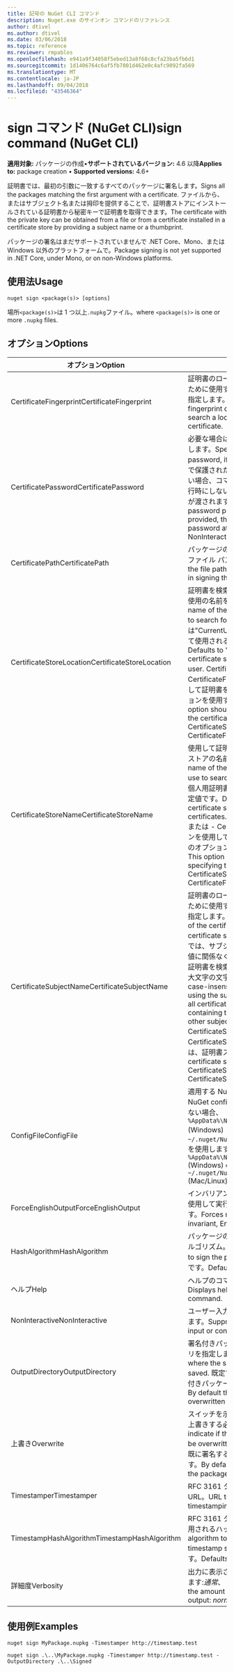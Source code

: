 ```yaml
---
title: 記号の NuGet CLI コマンド
description: Nuget.exe のサインオン コマンドのリファレンス
author: dtivel
ms.author: dtivel
ms.date: 03/06/2018
ms.topic: reference
ms.reviewer: rmpablos
ms.openlocfilehash: e941a9f34058f5ebed13a8f68c8cfa23ba5fb6d1
ms.sourcegitcommit: 1d1406764c6af5fb7801d462e0c4afc9092fa569
ms.translationtype: MT
ms.contentlocale: ja-JP
ms.lasthandoff: 09/04/2018
ms.locfileid: "43546364"
---
```

# <a name="sign-command-nuget-cli"></a><span data-ttu-id="4d9b0-103">sign コマンド (NuGet CLI)</span><span class="sxs-lookup"><span data-stu-id="4d9b0-103">sign command (NuGet CLI)</span></span>

<span data-ttu-id="4d9b0-104">**適用対象:** パッケージの作成&bullet;**サポートされているバージョン:** 4.6 以降</span><span class="sxs-lookup"><span data-stu-id="4d9b0-104">**Applies to:** package creation &bullet; **Supported versions:** 4.6+</span></span>

<span data-ttu-id="4d9b0-105">証明書では、最初の引数に一致するすべてのパッケージに署名します。</span><span class="sxs-lookup"><span data-stu-id="4d9b0-105">Signs all the packages matching the first argument with a certificate.</span></span> <span data-ttu-id="4d9b0-106">ファイルから、またはサブジェクト名または拇印を提供することで、証明書ストアにインストールされている証明書から秘密キーで証明書を取得できます。</span><span class="sxs-lookup"><span data-stu-id="4d9b0-106">The certificate with the private key can be obtained from a file or from a certificate installed in a certificate store by providing a subject name or a thumbprint.</span></span>

<span data-ttu-id="4d9b0-107">パッケージの署名はまだサポートされていませんで .NET Core、Mono、または Windows 以外のプラットフォームで。</span><span class="sxs-lookup"><span data-stu-id="4d9b0-107">Package signing is not yet supported in .NET Core, under Mono, or on non-Windows platforms.</span></span>

## <a name="usage"></a><span data-ttu-id="4d9b0-108">使用法</span><span class="sxs-lookup"><span data-stu-id="4d9b0-108">Usage</span></span>

```cli
nuget sign <package(s)> [options]
```

<span data-ttu-id="4d9b0-109">場所`<package(s)>`は 1 つ以上`.nupkg`ファイル。</span><span class="sxs-lookup"><span data-stu-id="4d9b0-109">where `<package(s)>` is one or more `.nupkg` files.</span></span>

## <a name="options"></a><span data-ttu-id="4d9b0-110">オプション</span><span class="sxs-lookup"><span data-stu-id="4d9b0-110">Options</span></span>

| <span data-ttu-id="4d9b0-111">オプション</span><span class="sxs-lookup"><span data-stu-id="4d9b0-111">Option</span></span> | <span data-ttu-id="4d9b0-112">説明</span><span class="sxs-lookup"><span data-stu-id="4d9b0-112">Description</span></span> |
| --- | --- |
| <span data-ttu-id="4d9b0-113">CertificateFingerprint</span><span class="sxs-lookup"><span data-stu-id="4d9b0-113">CertificateFingerprint</span></span> | <span data-ttu-id="4d9b0-114">証明書のローカル証明書ストアを検索するために使用する証明書の sha-1 で指紋を指定します。</span><span class="sxs-lookup"><span data-stu-id="4d9b0-114">Specifies the SHA-1 fingerprint of the certificate used to search a local certificate store for the certificate.</span></span> |
| <span data-ttu-id="4d9b0-115">CertificatePassword</span><span class="sxs-lookup"><span data-stu-id="4d9b0-115">CertificatePassword</span></span> | <span data-ttu-id="4d9b0-116">必要な場合は、証明書のパスワードを指定します。</span><span class="sxs-lookup"><span data-stu-id="4d9b0-116">Specifies the certificate password, if needed.</span></span> <span data-ttu-id="4d9b0-117">証明書がパスワードで保護されたパスワードが指定されていない場合、コマンドはパスワードを要求、実行時にしない限り、非対話型のオプションが渡されます。</span><span class="sxs-lookup"><span data-stu-id="4d9b0-117">If a certificate is password protected but no password is provided, the command will prompt for a password at run time, unless the -NonInteractive option is passed.</span></span> |
| <span data-ttu-id="4d9b0-118">CertificatePath</span><span class="sxs-lookup"><span data-stu-id="4d9b0-118">CertificatePath</span></span> | <span data-ttu-id="4d9b0-119">パッケージの署名に使用される証明書へのファイル パスを指定します。</span><span class="sxs-lookup"><span data-stu-id="4d9b0-119">Specifies the file path to the certificate to be used in signing the package.</span></span> |
| <span data-ttu-id="4d9b0-120">CertificateStoreLocation</span><span class="sxs-lookup"><span data-stu-id="4d9b0-120">CertificateStoreLocation</span></span> | <span data-ttu-id="4d9b0-121">証明書を検索する X.509 証明書ストアの使用の名前を指定します。</span><span class="sxs-lookup"><span data-stu-id="4d9b0-121">Specifies the name of the X.509 certificate store use to search for the certificate.</span></span> <span data-ttu-id="4d9b0-122">既定値は"CurrentUser"、現在のユーザーによって使用される X.509 証明書ストアです。</span><span class="sxs-lookup"><span data-stu-id="4d9b0-122">Defaults to "CurrentUser", the X.509 certificate store used by the current user.</span></span> <span data-ttu-id="4d9b0-123">CertificateSubjectName - または - CertificateFingerprint オプションを使用して証明書を指定するときに、このオプションを使用する必要があります。</span><span class="sxs-lookup"><span data-stu-id="4d9b0-123">This option should be used when specifying the certificate via -CertificateSubjectName or -CertificateFingerprint options.</span></span> |
| <span data-ttu-id="4d9b0-124">CertificateStoreName</span><span class="sxs-lookup"><span data-stu-id="4d9b0-124">CertificateStoreName</span></span> | <span data-ttu-id="4d9b0-125">使用して証明書を検索する X.509 証明書ストアの名前を指定します。</span><span class="sxs-lookup"><span data-stu-id="4d9b0-125">Specifies the name of the X.509 certificate store to use to search for the certificate.</span></span> <span data-ttu-id="4d9b0-126">"My"、個人用証明書の X.509 証明書ストアに既定値です。</span><span class="sxs-lookup"><span data-stu-id="4d9b0-126">Defaults to "My", the X.509 certificate store for personal certificates.</span></span> <span data-ttu-id="4d9b0-127">CertificateSubjectName - または - CertificateFingerprint オプションを使用して証明書を指定するときに、このオプションを使用する必要があります。</span><span class="sxs-lookup"><span data-stu-id="4d9b0-127">This option should be used when specifying the certificate via -CertificateSubjectName or -CertificateFingerprint options.</span></span> |
| <span data-ttu-id="4d9b0-128">CertificateSubjectName</span><span class="sxs-lookup"><span data-stu-id="4d9b0-128">CertificateSubjectName</span></span> | <span data-ttu-id="4d9b0-129">証明書のローカル証明書ストアを検索するために使用する証明書のサブジェクト名を指定します。</span><span class="sxs-lookup"><span data-stu-id="4d9b0-129">Specifies the subject name of the certificate used to search a local certificate store for the certificate.</span></span>  <span data-ttu-id="4d9b0-130">検索では、サブジェクト名の他のサブジェクト値に関係なく、その文字列を含むすべての証明書を検索、指定された値を使用して、大文字の文字列比較。</span><span class="sxs-lookup"><span data-stu-id="4d9b0-130">The search is a case-insensitive string comparison using the supplied value, which will find all certificates with the subject name containing that string, regardless of other subject values.</span></span>  <span data-ttu-id="4d9b0-131">-CertificateStoreName および - CertificateStoreLocation オプションでは、証明書ストアを指定できます。</span><span class="sxs-lookup"><span data-stu-id="4d9b0-131">The certificate store can be specified by -CertificateStoreName and -CertificateStoreLocation options.</span></span> |
| <span data-ttu-id="4d9b0-132">ConfigFile</span><span class="sxs-lookup"><span data-stu-id="4d9b0-132">ConfigFile</span></span> | <span data-ttu-id="4d9b0-133">適用する NuGet 構成ファイル。</span><span class="sxs-lookup"><span data-stu-id="4d9b0-133">The NuGet configuration file to apply.</span></span> <span data-ttu-id="4d9b0-134">指定しない場合、 `%AppData%\NuGet\NuGet.Config` (Windows) または`~/.nuget/NuGet/NuGet.Config`(Mac/linux) を使用します。</span><span class="sxs-lookup"><span data-stu-id="4d9b0-134">If not specified, `%AppData%\NuGet\NuGet.Config` (Windows) or `~/.nuget/NuGet/NuGet.Config` (Mac/Linux) is used.</span></span>|
| <span data-ttu-id="4d9b0-135">ForceEnglishOutput</span><span class="sxs-lookup"><span data-stu-id="4d9b0-135">ForceEnglishOutput</span></span> | <span data-ttu-id="4d9b0-136">インバリアントの英語ベースのカルチャを使用して実行する nuget.exe を強制します。</span><span class="sxs-lookup"><span data-stu-id="4d9b0-136">Forces nuget.exe to run using an invariant, English-based culture.</span></span> |
| <span data-ttu-id="4d9b0-137">HashAlgorithm</span><span class="sxs-lookup"><span data-stu-id="4d9b0-137">HashAlgorithm</span></span> | <span data-ttu-id="4d9b0-138">パッケージの署名に使用するハッシュ アルゴリズム。</span><span class="sxs-lookup"><span data-stu-id="4d9b0-138">Hash algorithm to be used to sign the package.</span></span> <span data-ttu-id="4d9b0-139">既定値は SHA256 です。</span><span class="sxs-lookup"><span data-stu-id="4d9b0-139">Defaults to SHA256.</span></span> |
| <span data-ttu-id="4d9b0-140">ヘルプ</span><span class="sxs-lookup"><span data-stu-id="4d9b0-140">Help</span></span> | <span data-ttu-id="4d9b0-141">ヘルプのコマンドの情報を表示します。</span><span class="sxs-lookup"><span data-stu-id="4d9b0-141">Displays help information for the command.</span></span> |
| <span data-ttu-id="4d9b0-142">NonInteractive</span><span class="sxs-lookup"><span data-stu-id="4d9b0-142">NonInteractive</span></span> | <span data-ttu-id="4d9b0-143">ユーザー入力や確認のプロンプトを抑制します。</span><span class="sxs-lookup"><span data-stu-id="4d9b0-143">Suppresses prompts for user input or confirmations.</span></span> |
| <span data-ttu-id="4d9b0-144">OutputDirectory</span><span class="sxs-lookup"><span data-stu-id="4d9b0-144">OutputDirectory</span></span> | <span data-ttu-id="4d9b0-145">署名付きパッケージを保存するディレクトリを指定します。</span><span class="sxs-lookup"><span data-stu-id="4d9b0-145">Specifies the directory where the signed package should be saved.</span></span> <span data-ttu-id="4d9b0-146">既定では、元のパッケージは署名付きパッケージによって上書きされます。</span><span class="sxs-lookup"><span data-stu-id="4d9b0-146">By default the original package is overwritten by the signed package.</span></span> |
| <span data-ttu-id="4d9b0-147">上書き</span><span class="sxs-lookup"><span data-stu-id="4d9b0-147">Overwrite</span></span> | <span data-ttu-id="4d9b0-148">スイッチを示すかどうかは、現在の署名を上書きする必要があります。</span><span class="sxs-lookup"><span data-stu-id="4d9b0-148">Switch to indicate if the current signature should be overwritten.</span></span> <span data-ttu-id="4d9b0-149">既定では、パッケージが既に署名する場合に、コマンドが失敗します。</span><span class="sxs-lookup"><span data-stu-id="4d9b0-149">By default the command will fail if the package already has a signature.</span></span> |
| <span data-ttu-id="4d9b0-150">Timestamper</span><span class="sxs-lookup"><span data-stu-id="4d9b0-150">Timestamper</span></span> | <span data-ttu-id="4d9b0-151">RFC 3161 タイム スタンプ サーバーの URL。</span><span class="sxs-lookup"><span data-stu-id="4d9b0-151">URL to an RFC 3161 timestamping server.</span></span> |
| <span data-ttu-id="4d9b0-152">TimestampHashAlgorithm</span><span class="sxs-lookup"><span data-stu-id="4d9b0-152">TimestampHashAlgorithm</span></span> | <span data-ttu-id="4d9b0-153">RFC 3161 タイム スタンプ サーバーで使用されるハッシュ アルゴリズム。</span><span class="sxs-lookup"><span data-stu-id="4d9b0-153">Hash algorithm to be used by the RFC 3161 timestamp server.</span></span> <span data-ttu-id="4d9b0-154">既定値は SHA256 です。</span><span class="sxs-lookup"><span data-stu-id="4d9b0-154">Defaults to SHA256.</span></span> |
| <span data-ttu-id="4d9b0-155">詳細度</span><span class="sxs-lookup"><span data-stu-id="4d9b0-155">Verbosity</span></span> | <span data-ttu-id="4d9b0-156">出力に表示される詳細データの量を指定します:*通常*、 *quiet*、*詳細*します。</span><span class="sxs-lookup"><span data-stu-id="4d9b0-156">Specifies the amount of detail displayed in the output: *normal*, *quiet*, *detailed*.</span></span> |

## <a name="examples"></a><span data-ttu-id="4d9b0-157">使用例</span><span class="sxs-lookup"><span data-stu-id="4d9b0-157">Examples</span></span>

```cli
nuget sign MyPackage.nupkg -Timestamper http://timestamp.test

nuget sign .\..\MyPackage.nupkg -Timestamper http://timestamp.test -OutputDirectory .\..\Signed
```